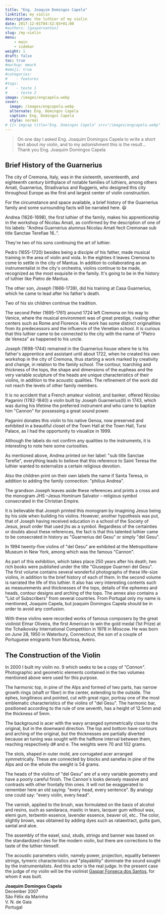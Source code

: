```yaml
---
title: "Eng. Joaquim Domingos Capela"
linktitle: my violin
description: the luthier of my violin
date: 2017-12-01T04:52:03+01:00
#authors: [gasparsantos]
slug: /my-violin
menu: 
    - main
    - sidebar
weight: 1
draft: false
toc: true
#markup: mmark
#emoji: true
#categories: 
#    - features
#tags:
#    - teste 1
#    - teste 2
image: /images/engcapela.webp
cover:
  image: /images/engcapela.webp
  alternate: Eng. Domingos Capela
  caption: Eng. Domingos Capela
  style: normal
# {{< imgcap title="Eng. Domingos Capela" src="/images/engcapela.webp" >}}
---
```

> On one day I asked Eng. Joaquim Domingos Capela to write a short text about my violin, and to my astonishment this is the result...    
> Thank you Eng. Joaquim Domingos Capela

## Brief History of the Guarnerius
The city of Cremona, Italy, was in the sixteenth, seventeenth, and eighteenth century birthplace of notable families of luthiers, among others Amati, Guarnerius, Stradivarius and Ruggeris, who designed this city throughout Europe as the first and largest center of violin construction. 

For the circumstance and space available, a brief history of the Guarnerius family and some surrounding facts will be narrated here. :smiley:

Andrea (1626-1698), the first luthier of the family, makes his apprenticeship in the workshop of Nicolau Amati, as confirmed by the description of one of his labels: "Andrea Guarnerius alumnus Nicolau Amati fecit Cremonae sub title Sanctae Terefiae 16..".

They're two of his sons continuing the art of luthier.

Pedro (1655-1720) besides being a disciple of his father, made musical training in the area of violin and viola. In the eighties it leaves Cremona to come to settle in the city of Mantua. In addition to collaborating as an instrumentalist in the city's orchestra, violins continue to be made, recognized as the most exquisite in the family. It's going to be in the history of luthier like Pietro de Mantua.

The other son, Joseph (1666-1739), did his training at Casa Guarnerius, which he came to lead after his father's death.

Two of his six children continue the tradition.

The second Peter (1695-1761) around 1724 left Cremona on his way to Venice, where the musical environment was of great prestige, rivaling other centers such as Rome and Florence. His work has some distinct originalities from its predecessors and the influence of the Venetian school. It is curious that this luthier came to be connected to the city with the name of "Pietro de Veneza" as happened to his uncle.

Joseph (1698-1744) remained in the Guarnerius house where he is his father's apprentice and assistant until about 1722, when he created his own workshop in the city of Cremona, thus starting a work marked by creativity and change, in relation to the family school. The contour, toarching and thickness of the tops, the shape and dimensions of the eupheas and the very variable sculpture of the heads are unique characteristics of their violins, in addition to the acoustic qualities. The refinement of the work did not reach the levels of other family members.

It is no accident that a French amateur violinist, and banker, offered Nicolau Paganini (1782-1840) a violin built by Joseph Guarnerius(II) in 1743, which was during his lifetime the preferred instrument and who came to baptize him "Cannon" for possessing a great sound power.

Paganini donates this violin to his native Genoa, now preserved and exhibited in a beautiful closet of the Town Hall at the Town Hall, Tursi Palace, as I had the opportunity to visualize in 1999.

Although the labels do not confirm any qualities to the instruments, it is interesting to note here some curiosities.

As mentioned above, Andrea printed on her label: "sub title Sanctae Terefie", everything leads to believe that this reference to Saint Teresa the luthier wanted to externalize a certain religious devotion.

Also the children print on their own labels the name if Santa Teresa, in addition to adding the family connection: "philius Andrea".

The grandson Joseph leaves aside these references and prints a cross and the monogram JHS –Jesus Hominum Salvator – religious symbol consecrated in the Christian Empire.

It is believable that Joseph printed this monogram by imagining Jesus being by his side when building his violins. However, another hypothesis was put, that of Joseph having received education in a school of the Society of Jesus, jesuit order that used jhs as a symbol. Regardless of the certainties or doubts about these references, the fact is that this talented luthier came to be consecrated in history as "Guarnerius del Gesu" or simply "del Gesu".

In 1994 twenty-five violins of "del Gesu" are exhibited at the Metropolitane Museum in New York, among which was the famous "Cannon".

As part of this exhibition, which takes place 250 years after his death, two rich books were published under the title "Giuseppe Guarneri del Gesu". The first volume contains several wonderful photographs of these life-size violins, in addition to the brief history of each of them. In the second volume is narrated the life of this luthier. It also has very interesting contents such as measurements and thicknesses of the tops, details of the ephemes and heads, contour designs and arching of the tops. The annex also contains a "List of Subscribers" from several countries. From Portugal only my name is mentioned, Joaquim Capela, but joaquim Domingos Capela should be in order to avoid any confusion.

With these violins were recorded works of famous composers by the great violinist Elmar Oliveira, the first American to win the gold medal (1st Prize) at the Tchaikovsky International Competition in 1978 in Moscow. He was born on June 28, 1950 in Waterbury, Connecticut, the son of a couple of Portuguese emigrants from Murtosa, Aveiro.

## The Construction of the Violin

In 2000 I built my violin no. 9 which seeks to be a copy of *"Cannon"*. Photographic and geometric elements contained in the two volumes mentioned above were used for this purpose.

The harmonic top, in pine of the Alps and formed of two parts, has narrow growth rings (shaft or fiber) in the center, extending to the outside. The ephes, longilíneos and pointed, cut with great rigor, portray one of the most emblematic characteristics of the violins of "del Gesu". The harmonic bar, positioned according to the rule of one seventh, has a height of 12.5mm and the thickness of 5mm.

The background is acer with the wavy arranged symmetrically close to the original, but in the downward direction. The top and bottom have contours and arching of the original, but the thicknesses are partially diverted because an tuning was sought with the halftone interval between them, reaching respectively d# and e. The weights were 70 and 102 grams.

The stols, shaped in outer mold, are corrugated acer arranged symmetrically. These are connected by blocks and sanefas in pine of the Alps and on the whole the weight is 54 grams.

The heads of the violins of "del Gesu" are of a very variable geometry and have a poorly careful finish. The Cannon's looks densely massive and contrasts with other frontally thin ones. It will not be exaggerated to remember here an old saying: "every head, every sentence". By analogy one could say: "every violin, every head".

The varnish, applied to the brush, was formulated on the basis of alcohol and resins, such as sandaraca, mastic in tears, lacquer gum without wax, elemi gum, terbentin essence, lavender essence, beaver oil, etc.. The color, slightly brown, was obtained by adding dyes such as rataextract, gutta gum, santal and aloe.

The assembly of the easel, soul, studs, strings and banner was based on the standardized rules for the modern violin, but there are corrections to the taste of the luthier himself.

The acoustic parameters violin, namely power, projection, equality between strings, tymeric characteristics and "playability" dominate the sound sought by the instrumentalists. And this actor is the real judge. In the present case the judge of my violin will be the violinist [Gaspar Fonseca dos Santos][eu], for whom it was built.

**Joaquim Domingos Capela**  
December 2007  
São Fêlix da Marinha  
V. N. de Gaia  
Portugal

[eng]: /images/engcapela.webp
[eu]: /
